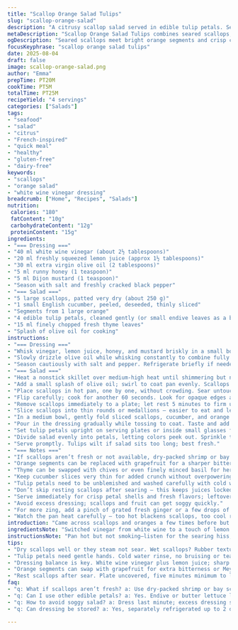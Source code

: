 ```yaml
---
title: "Scallop Orange Salad Tulips"
slug: "scallop-orange-salad"
description: "A citrusy scallop salad served in edible tulip petals. Seared scallops sliced thin with cucumber and orange segments. Tossed in a tangy white wine vinegar and honey dressing. Light, bright textures contrasting soft scallops. Tulips hold the salad for a neat, elegant presentation. Quick pan-searing captures scallop sweetness without rubbery aftermath. Balanced acidity with just a hint of Dijon mustard. A splash of fresh herbs to finish. No gluten, dairy, eggs, nuts. Simple yet refined; a play on color and crunch. Subtle substitutions allowed: lemon for orange; thyme for chives. Timing depends more on visual cues than clocks. Freshness is key especially for seafood and fruit."
metaDescription: "Scallop Orange Salad Tulips combines seared scallops, citrus segments, thin cucumber slices tossed in a tangy honey-mustard dressing, held in delicate tulip petals."
ogDescription: "Seared scallops meet bright orange segments and crisp cucumber, dressed in honey-mustard vinaigrette, served in edible tulip petals. Fresh, textured, sharp notes."
focusKeyphrase: "scallop orange salad tulips"
date: 2025-08-04
draft: false
image: scallop-orange-salad.png
author: "Emma"
prepTime: PT20M
cookTime: PT5M
totalTime: PT25M
recipeYield: "4 servings"
categories: ["Salads"]
tags:
- "seafood"
- "salad"
- "citrus"
- "French-inspired"
- "quick meal"
- "healthy"
- "gluten-free"
- "dairy-free"
keywords:
- "scallops"
- "orange salad"
- "white wine vinegar dressing"
breadcrumb: ["Home", "Recipes", "Salads"]
nutrition: 
 calories: "180"
 fatContent: "10g"
 carbohydrateContent: "12g"
 proteinContent: "15g"
ingredients:
- "=== Dressing ==="
- "40 ml white wine vinegar (about 2½ tablespoons)"
- "20 ml freshly squeezed lemon juice (approx 1½ tablespoons)"
- "30 ml extra virgin olive oil (2 tablespoons)"
- "5 ml runny honey (1 teaspoon)"
- "5 ml Dijon mustard (1 teaspoon)"
- "Season with salt and freshly cracked black pepper"
- "=== Salad ==="
- "5 large scallops, patted very dry (about 250 g)"
- "1 small English cucumber, peeled, deseeded, thinly sliced"
- "Segments from 1 large orange"
- "4 edible tulip petals, cleaned gently (or small endive leaves as a backup)"
- "15 ml finely chopped fresh thyme leaves"
- "Splash of olive oil for cooking"
instructions:
- "=== Dressing ==="
- "Whisk vinegar, lemon juice, honey, and mustard briskly in a small bowl until emulsified."
- "Slowly drizzle olive oil while whisking constantly to combine fully."
- "Season cautiously with salt and pepper. Refrigerate briefly if needed."
- "=== Salad ==="
- "Heat a nonstick skillet over medium-high heat until shimmering but not smoking."
- "Add a small splash of olive oil; swirl to coat pan evenly. Scallops should sizzle immediately."
- "Place scallops in hot pan, one by one, without crowding. Sear untouched for around 90 seconds till golden and caramelized on the underside."
- "Flip carefully; cook for another 60 seconds. Look for opaque edges and slightly springy centers. Overcooking turns scallops tough – better slightly under than over."
- "Remove scallops immediately to a plate; let rest 5 minutes to firm up and cool to room temp."
- "Slice scallops into thin rounds or medallions – easier to eat and less dominating bite."
- "In a medium bowl, gently fold sliced scallops, cucumber, and orange segments."
- "Pour in the dressing gradually while tossing to coat. Taste and add salt or lemon juice if needed."
- "Set tulip petals upright on serving plates or inside small glasses for stability."
- "Divide salad evenly into petals, letting colors peek out. Sprinkle thyme over top."
- "Serve promptly. Tulips wilt if salad sits too long; best fresh."
- "=== Notes ==="
- "If scallops aren’t fresh or not available, dry-packed shrimp or bay scallops can be a substitute but adjust cooking times accordingly."
- "Orange segments can be replaced with grapefruit for a sharper bitterness or Meyer lemon for sweetness."
- "Thyme can be swapped with chives or even finely minced basil for herbal variation."
- "Keep cucumber slices very thin for added crunch without overpowering delicate seafood."
- "Tulip petals need to be unblemished and washed carefully with cold water; use salad tongs or chopsticks to avoid bruising."
- "Don’t skip resting scallops after searing – this keeps juices locked in and avoids rubbery texture."
- "Serve immediately for crisp petal shells and fresh flavors; leftovers tend to lose vitality and texture."
- "Avoid excess dressing; scallops and fruit can get soggy quickly."
- "For more zing, add a pinch of grated fresh ginger or a few drops of lemongrass oil to dressing."
- "Watch the pan heat carefully – too hot blackens scallops, too cool results in pale, lackluster sear."
introduction: "Came across scallops and oranges a few times before but tossed and mixed more like a rough ceviche. Here, the tulip petals frame it, a bit circus meets garden. Think about the sizzle—the subtle caramel, the pop of citrus oils. And fennel could work too, but I swapped it out to let thyme breathe. Dry scallops, pan hot enough to sing on contact—not boil or steam. Texture matters most here, the snap of cucumber against tender medallions. Dressing needs balance, sharp enough to cut the richness, but honey softens edges. Tried a maple syrup twist before; lost the brightness. Keep it simple with white vinegar and lemon for that bite. Tulips are fragile little cups, wilt fast, best enjoyed within minutes. Tried spinach leaves once but they drooped and browned. Watch timing, the salad waits for no one. No eggs, no dairy, no fuss."
ingredientsNote: "Switched vinegar from white wine to a touch of lemon juice for sharper acidity and freshness. Reduced scallops to 5 medium instead of 6 large to keep portions manageable but packed with flavor. Tulip petals can be tricky—very delicate; handle with cold hands, rinse gently. Endive or butter lettuce leaves can fill in if tulips aren’t available, though the effect shifts. Cucumber: peel and deseed to avoid bitter or watery insides. Orange looks beautiful but grapefruit or even blood orange can layer complexity. Thyme replaces chives for an earthier aroma, but chives or even basil work if on hand. Olive oil for both dressing and searing—choose fruity but not overpowering. Honey instead of sugar offers a round sweetness that works better than maple or agave for this acidic combo. Alter spice with fresh cracked black pepper; essential for contrast."
instructionsNote: "Pan hot but not smoking—listen for the searing hiss, immediate browning without burning. Scallops dry as a bone before that pan time, or else they steam and turn rubbery. About 90 seconds per side but watch carefully—the first golden crust forms fast. Flip only once; too much poking releases juices and ruins sear. Rest scallops on plate, uncovered; cooling helps texture just like steak. Slice while warm but not hot for easy cutting and pretty presentation. Mix fruit and cucumber last, hold back on dressing till close to serving. Tulip petals hold salad like fragile cups; fill just before serving or petals wilt and lose shape. Taste and adjust seasoning before plating—acid and salt light up all components. If leftover dressing, keep separated refrigerated; toss salad just before eating. Timing is loose but trust your senses for doneness, texture, freshness."
tips:
- "Dry scallops well or they steam not sear. Wet scallops? Rubber texture guaranteed. Use paper towels, press hard. Pan must be hot but not smoking. Listen for sizzle—that hiss means caramel in progress. Too cool pan? No crust, pale scallops with no snap. One flip only, poking kills juices and crust formation."
- "Tulip petals need gentle hands. Cold water rinse, no bruising or tearing. Dry them slightly. Edible but fragile, so fill last minute before serving. Wilt happens fast if salad sits. Backup leaves like endive or small butter lettuce work but texture and look shift. Avoid big leafy greens or petals get overwhelmed."
- "Dressing balance is key. White wine vinegar plus lemon juice; sharp acidity anchors honey and Dijon mustard sweetness. Whisk honey and mustard first, oil drizzled slowly for emulsification. Salt and fresh black pepper finish, add gradually to avoid overpowering. Chill briefly if too sharp but serve near room temp to not dull flavors."
- "Orange segments can swap with grapefruit for extra bitterness or Meyer lemon for more mellow sweetness. Peeling thin and removing membranes ensures no bitterness and clean bite. Thin cucumber slices add crunch but avoid watery or bitter bits by peeling and deseeding carefully. Fresh thyme aromatic but basil or chives shift into different flavor profiles."
- "Rest scallops after sear. Plate uncovered, five minutes minimum to lock texture. Cutting hot scallops leads to mushy bits, wait for warm not piping hot. Slicing medallions thin makes salad less clunky. Fold fruit and cucumber gently, dress last moment to keep crunch. Taste final seasoning—sometimes lemon or salt boost is needed before plating."
faq:
- "q: What if scallops aren’t fresh? a: Use dry-packed shrimp or bay scallops. Adjust cooking time—shrimp cook faster. Flavor different but similar texture. Keep pan hot and dry proteins. Overcrowding pan dulls sear. Don’t skip drying first or get rubbery results."
- "q: Can I use other edible petals? a: Yes. Endive or butter lettuce leaves work as fallback. Endive holds shape but more bitter. Butter lettuce softer and wilt faster. Avoid spinach or kale—they droop and alter taste. Delicate textures better, fragility part of the dish’s appeal."
- "q: How to avoid soggy salad? a: Dress last minute; excess dressing softens petals and cucumber. Cucumbers peeled and deseeded reduce water release. Scallops rested and dry avoid extra liquid. Keep salad cold to slow wilting but not too cold to mute flavors. Serve quick, tulips lose form if wait too long."
- "q: Can dressing be stored? a: Yes, separately refrigerated up to 2 days. Oil and acids separate; shake or whisk before use. Avoid mixing dressing with salad early or everything wilts fast. Leftovers best stored without petals. Re-toss just before serving to keep textures bright."

---
```

